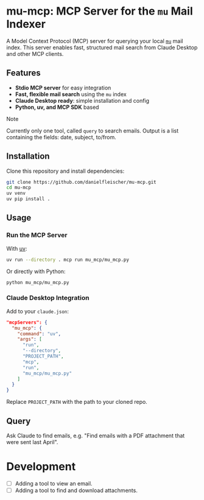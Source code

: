 # mu-mcp: MCP Server for the `mu` Mail Indexer

A Model Context Protocol (MCP) server for querying your local [`mu`](https://www.djcbsoftware.nl/code/mu/) mail index. This server enables fast, structured mail search from Claude Desktop and other MCP clients.



## Features
- **Stdio MCP server** for easy integration
- **Fast, flexible mail search** using the `mu` index
- **Claude Desktop ready**: simple installation and config
- **Python, uv, and MCP SDK** based

> [!NOTE]
> Currently only one tool, called `query` to search emails. Output is a list containing the fields: date, subject, to/from. 


## Installation

Clone this repository and install dependencies:

```sh
git clone https://github.com/danielfleischer/mu-mcp.git
cd mu-mcp
uv venv
uv pip install .
```


## Usage

### Run the MCP Server

With [uv](https://github.com/astral-sh/uv):

```sh
uv run --directory . mcp run mu_mcp/mu_mcp.py
```

Or directly with Python:

```sh
python mu_mcp/mu_mcp.py
```


### Claude Desktop Integration

Add to your `claude.json`:

```json
"mcpServers": {
  "mu_mcp": {
    "command": "uv",
    "args": [
      "run",
      "--directory",
      "PROJECT_PATH",
      "mcp",
      "run",
      "mu_mcp/mu_mcp.py"
    ]
  }
}
```
Replace `PROJECT_PATH` with the path to your cloned repo.

## Query

Ask Claude to find emails, e.g. "Find emails with a PDF attachment that were sent last April".


# Development

* [ ] Adding a tool to view an email.
* [ ] Adding a tool to find and download attachments.
